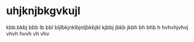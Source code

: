 # uhjknjbkgvkujl
kbb.bkbj bbb lb bbl bljlbkjnklbjnljbkbjkl kjbbj  jbkb jkbh bh  bhb h hvhvhjvhvj vhvh hvvh vh vhv
